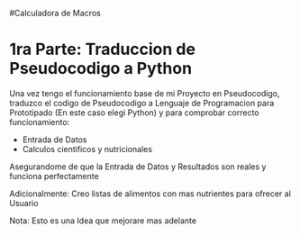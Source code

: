 #Calculadora de Macros

# 1ra Parte: Traduccion de Pseudocodigo a Python

Una vez tengo el funcionamiento base de mi Proyecto en Pseudocodigo, traduzco el codigo
de Pseudocodigo a Lenguaje de Programacion para Prototipado (En este caso elegi Python)
y para comprobar correcto funcionamiento:

- Entrada de Datos
- Calculos cientificos y nutricionales

Asegurandome de que la Entrada de Datos y Resultados son reales y funciona perfectamente

Adicionalmente: Creo listas de alimentos con mas nutrientes para ofrecer al Usuario

Nota: Esto es una Idea que mejorare mas adelante
